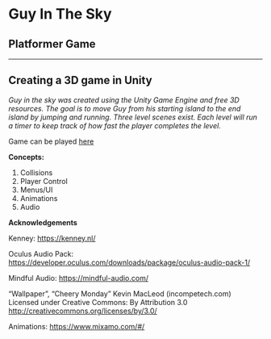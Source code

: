 # Guy In The Sky
## Platformer Game
---

## Creating a 3D game in Unity

*Guy in the sky was created using the Unity Game Engine and free 3D resources. The goal is to move Guy from his starting island to the end island by jumping and running. Three level scenes exist. Each level will run a timer to keep track of how fast the player completes the level.*

Game can be played [here](https://aydentownsley.github.io/GuyInTheSky/)

**Concepts:**
1. Collisions
2. Player Control
3. Menus/UI
4. Animations
5. Audio



**Acknowledgements**

Kenney: https://kenney.nl/

Oculus Audio Pack: https://developer.oculus.com/downloads/package/oculus-audio-pack-1/

Mindful Audio: https://mindful-audio.com/

“Wallpaper”, “Cheery Monday” Kevin MacLeod (incompetech.com)
Licensed under Creative Commons: By Attribution 3.0
http://creativecommons.org/licenses/by/3.0/

Animations: https://www.mixamo.com/#/
